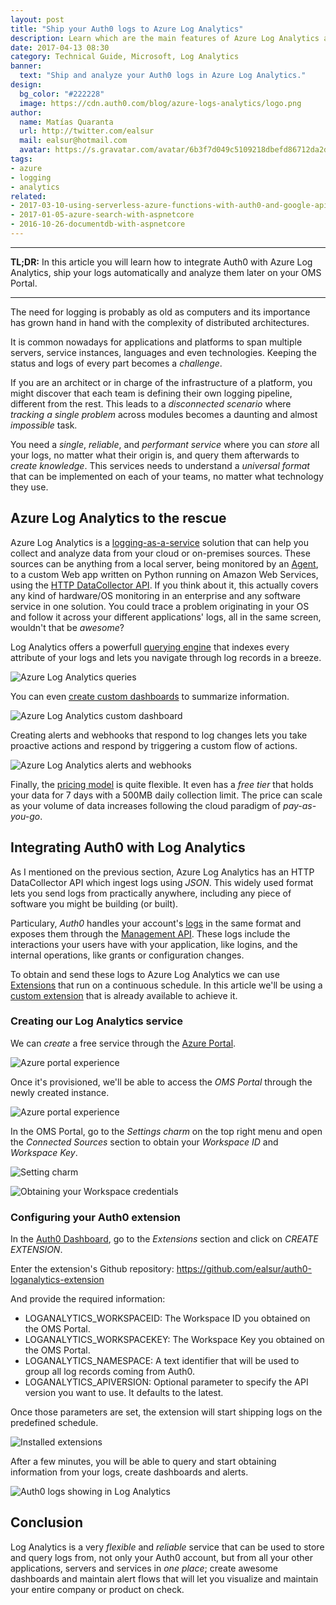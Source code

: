 ```yaml
---
layout: post
title: "Ship your Auth0 logs to Azure Log Analytics"
description: Learn which are the main features of Azure Log Analytics and how can you integrate it with Auth0
date: 2017-04-13 08:30
category: Technical Guide, Microsoft, Log Analytics
banner:
  text: "Ship and analyze your Auth0 logs in Azure Log Analytics."
design:
  bg_color: "#222228"
  image: https://cdn.auth0.com/blog/azure-logs-analytics/logo.png
author:
  name: Matías Quaranta
  url: http://twitter.com/ealsur
  mail: ealsur@hotmail.com
  avatar: https://s.gravatar.com/avatar/6b3f7d049c5109218dbefd86712da2d5?s=80
tags:
- azure
- logging
- analytics
related:
- 2017-03-10-using-serverless-azure-functions-with-auth0-and-google-apis
- 2017-01-05-azure-search-with-aspnetcore
- 2016-10-26-documentdb-with-aspnetcore
---
```


---

**TL;DR:** In this article you will learn how to integrate Auth0 with Azure Log Analytics, ship your logs automatically and analyze them later on your OMS Portal.

---

The need for logging is probably as old as computers and its importance has grown hand in hand with the complexity of distributed architectures.

It is common nowadays for applications and platforms to span multiple servers, service instances, languages and even technologies. Keeping the status and logs of every part becomes a _challenge_.

If you are an architect or in charge of the infrastructure of a platform, you might discover that each team is defining their own logging pipeline, different from the rest. This leads to a _disconnected scenario_ where _tracking a single problem_ across modules becomes a daunting and almost _impossible_ task.

You need a _single_, _reliable_, and _performant service_ where you can _store_ all your logs, no matter what their origin is, and query them afterwards to _create knowledge_. This services needs to understand a _universal format_ that can be implemented on each of your teams, no matter what technology they use.

## Azure Log Analytics to the rescue

Azure Log Analytics is a [logging-as-a-service](https://azure.microsoft.com/services/log-analytics/) solution that can help you collect and analyze data from your cloud or on-premises sources. These sources can be anything from a local server, being monitored by an [Agent](https://docs.microsoft.com/azure/log-analytics/log-analytics-windows-agents), to a custom Web app written on Python running on Amazon Web Services, using the [HTTP DataCollector API](https://docs.microsoft.com/azure/log-analytics/log-analytics-data-collector-api). If you think about it, this actually covers any kind of hardware/OS monitoring in an enterprise and any software service in one solution. You could trace a problem originating in your OS and follow it across your different applications' logs, all in the same screen, wouldn't that be _awesome_?

Log Analytics offers a powerfull [querying engine](https://docs.microsoft.com/azure/log-analytics/log-analytics-log-searches) that indexes every attribute of your logs and lets you navigate through log records in a breeze.

![Azure Log Analytics queries](https://cdn.auth0.com/blog/azure-logs-analytics/oms6.png)

You can even [create custom dashboards](https://docs.microsoft.com/azure/log-analytics/log-analytics-dashboards) to summarize information.

![Azure Log Analytics custom dashboard](https://cdn.auth0.com/blog/azure-logs-analytics/oms9.png)

Creating alerts and webhooks that respond to log changes lets you take proactive actions and respond by triggering a custom flow of actions.

![Azure Log Analytics alerts and webhooks](https://cdn.auth0.com/blog/azure-logs-analytics/oms10.png)

Finally, the [pricing model](https://azure.microsoft.com/pricing/details/log-analytics/) is quite flexible. It even has a _free tier_ that holds your data for 7 days with a 500MB daily collection limit. The price can scale as your volume of data increases following the cloud paradigm of _pay-as-you-go_.

## Integrating Auth0 with Log Analytics

As I mentioned on the previous section, Azure Log Analytics has an HTTP DataCollector API which ingest logs using _JSON_. This widely used format lets you send logs from practically anywhere, including any piece of software you might be building (or built).

Particulary, _Auth0_ handles your account's [logs](https://auth0.com/docs/logs) in the same format and exposes them through the [Management API](https://auth0.com/docs/api/management/v2#!/Logs/get_logs). These logs include the interactions your users have with your application, like logins, and the internal operations, like grants or configuration changes.

To obtain and send these logs to Azure Log Analytics we can use [Extensions](https://auth0.com/docs/extensions) that run on a continuous schedule. In this article we'll be using a [custom extension](https://github.com/ealsur/auth0-loganalytics-extension) that is already available to achieve it.

### Creating our Log Analytics service

We can _create_ a free service through the [Azure Portal](https://portal.azure.com/#create/Microsoft.LogAnalyticsOMS).

![Azure portal experience](https://cdn.auth0.com/blog/azure-logs-analytics/oms0.png)

Once it's provisioned, we'll be able to access the _OMS Portal_ through the newly created instance.

![Azure portal experience](https://cdn.auth0.com/blog/azure-logs-analytics/oms1.png)

In the OMS Portal, go to the _Settings charm_ on the top right menu and open the _Connected Sources_ section to obtain your _Workspace ID_ and _Workspace Key_.

![Setting charm](https://cdn.auth0.com/blog/azure-logs-analytics/oms2.png)

![Obtaining your Workspace credentials](https://cdn.auth0.com/blog/azure-logs-analytics/oms3.png)

### Configuring your Auth0 extension

In the [Auth0 Dashboard](https://manage.auth0.com/#/extensions), go to the _Extensions_ section and click on _CREATE EXTENSION_.

Enter the extension's Github repository: https://github.com/ealsur/auth0-loganalytics-extension

And provide the required information:

- LOGANALYTICS_WORKSPACEID: The Workspace ID you obtained on the OMS Portal.
- LOGANALYTICS_WORKSPACEKEY: The Workspace Key you obtained on the OMS Portal.
- LOGANALYTICS_NAMESPACE: A text identifier that will be used to group all log records coming from Auth0.
- LOGANALYTICS_APIVERSION: Optional parameter to specify the API version you want to use. It defaults to the latest.

Once those parameters are set, the extension will start shipping logs on the predefined schedule.

![Installed extensions](https://cdn.auth0.com/blog/azure-logs-analytics/oms4.png)

After a few minutes, you will be able to query and start obtaining information from your logs, create dashboards and alerts.

![Auth0 logs showing in Log Analytics](https://cdn.auth0.com/blog/azure-logs-analytics/oms7.png)

## Conclusion

Log Analytics is a very _flexible_ and _reliable_ service that can be used to store and query logs from, not only your Auth0 account, but from all your other applications, servers and services in _one place_; create awesome dashboards and maintain alert flows that will let you visualize and maintain your entire company or product on check.

